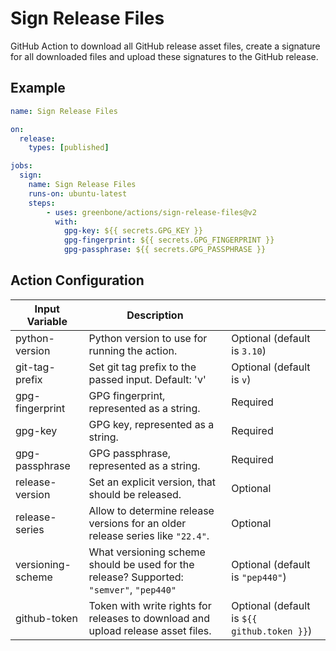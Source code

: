 # Sign Release Files

GitHub Action to download all GitHub release asset files, create a signature for
all downloaded files and upload these signatures to the GitHub release.

## Example

```yml
name: Sign Release Files

on:
  release:
    types: [published]

jobs:
  sign:
    name: Sign Release Files
    runs-on: ubuntu-latest
    steps:
        - uses: greenbone/actions/sign-release-files@v2
          with:
            gpg-key: ${{ secrets.GPG_KEY }}
            gpg-fingerprint: ${{ secrets.GPG_FINGERPRINT }}
            gpg-passphrase: ${{ secrets.GPG_PASSPHRASE }}
```

## Action Configuration

|Input Variable|Description| |
|--------------|-----------|-|
| python-version  | Python version to use for running the action. | Optional (default is `3.10`) |
| git-tag-prefix  | Set git tag prefix to the passed input. Default: 'v' | Optional (default is `v`) |
| gpg-fingerprint | GPG fingerprint, represented as a string. | Required |
| gpg-key         | GPG key, represented as a string. | Required |
| gpg-passphrase  | GPG passphrase, represented as a string. | Required |
| release-version | Set an explicit version, that should be released. | Optional |
| release-series  | Allow to determine release versions for an older release series like `"22.4"`. | Optional |
| versioning-scheme | What versioning scheme should be used for the release? Supported: `"semver"`, `"pep440"` | Optional (default is `"pep440"`) |
| github-token | Token with write rights for releases to download and upload release asset files. | Optional (default is `${{ github.token }}`) |
